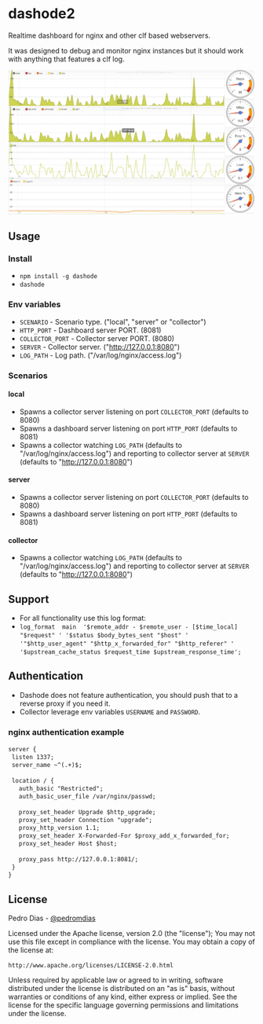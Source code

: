 # dashode2

Realtime dashboard for nginx and other clf based webservers.

It was designed to debug and monitor nginx instances but it should work with anything that features a clf log.

![dashode](https://raw.githubusercontent.com/apocas/dashode/master/dashode.jpg "dashode")

## Usage

### Install

 * `npm install -g dashode`
 * `dashode`

### Env variables

 * `SCENARIO` - Scenario type. ("local", "server" or "collector")
 * `HTTP_PORT` - Dashboard server PORT. (8081)
 * `COLLECTOR_PORT` - Collector server PORT. (8080)
 * `SERVER` - Collector server. ("http://127.0.0.1:8080")
 * `LOG_PATH` - Log path. ("/var/log/nginx/access.log")

### Scenarios

#### local
 * Spawns a collector server listening on port `COLLECTOR_PORT` (defaults to 8080)
 * Spawns a dashboard server listening on port `HTTP_PORT` (defaults to 8081)
 * Spawns a collector watching `LOG_PATH` (defaults to "/var/log/nginx/access.log") and reporting to collector server at `SERVER` (defaults to "http://127.0.0.1:8080")

#### server
 * Spawns a collector server listening on port `COLLECTOR_PORT` (defaults to 8080)
 * Spawns a dashboard server listening on port `HTTP_PORT` (defaults to 8081)

#### collector
 *  Spawns a collector watching `LOG_PATH` (defaults to "/var/log/nginx/access.log") and reporting to collector server at `SERVER` (defaults to "http://127.0.0.1:8080")

## Support

 * For all functionality use this log format:
 * `log_format  main  '$remote_addr - $remote_user - [$time_local] "$request" '
                      '$status $body_bytes_sent "$host" '
                      '"$http_user_agent" "$http_x_forwarded_for" "$http_referer" '
                      '$upstream_cache_status $request_time $upstream_response_time';`

## Authentication

 * Dashode does not feature authentication, you should push that to a reverse proxy if you need it.
 * Collector leverage env variables `USERNAME` and `PASSWORD`.

### nginx authentication example
 ```
server {
  listen 1337;
  server_name ~^(.+)$;

  location / {
    auth_basic "Restricted";
    auth_basic_user_file /var/nginx/passwd;

    proxy_set_header Upgrade $http_upgrade;
    proxy_set_header Connection "upgrade";
    proxy_http_version 1.1;
    proxy_set_header X-Forwarded-For $proxy_add_x_forwarded_for;
    proxy_set_header Host $host;

    proxy_pass http://127.0.0.1:8081/;
  }
}
```

## License

Pedro Dias - [@pedromdias](https://twitter.com/pedromdias)

Licensed under the Apache license, version 2.0 (the "license"); You may not use this file except in compliance with the license. You may obtain a copy of the license at:

    http://www.apache.org/licenses/LICENSE-2.0.html

Unless required by applicable law or agreed to in writing, software distributed under the license is distributed on an "as is" basis, without warranties or conditions of any kind, either express or implied. See the license for the specific language governing permissions and limitations under the license.
